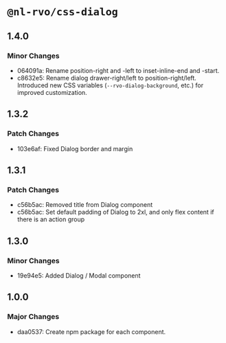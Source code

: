# `@nl-rvo/css-dialog`

## 1.4.0

### Minor Changes

- 064091a: Rename position-right and -left to inset-inline-end and -start.
- c8632e5: Rename dialog drawer-right/left to position-right/left.
  Introduced new CSS variables (`--rvo-dialog-background`, etc.) for improved customization.

## 1.3.2

### Patch Changes

- 103e6af: Fixed Dialog border and margin

## 1.3.1

### Patch Changes

- c56b5ac: Removed title from Dialog component
- c56b5ac: Set default padding of Dialog to 2xl, and only flex content if there is an action group

## 1.3.0

### Minor Changes

- 19e94e5: Added Dialog / Modal component

## 1.0.0

### Major Changes

- daa0537: Create npm package for each component.
